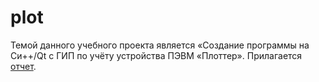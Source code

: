 # plot
Темой данного учебного проекта является «Создание программы на Си++/Qt с ГИП по учёту устройства ПЭВМ «Плоттер». Прилагается [отчет](https://github.com/robscand/plot/files/3694345/plot_report.pdf).

